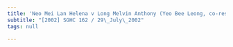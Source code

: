 ```yaml
---
title: 'Neo Mei Lan Helena v Long Melvin Anthony (Yeo Bee Leong, co-respondent)'
subtitle: "[2002] SGHC 162 / 29\_July\_2002"
tags: null

---
```


